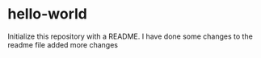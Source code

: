 # hello-world
Initialize this repository with a README.
I have done some changes to the readme file
added more changes 
